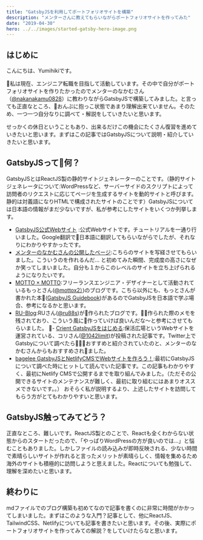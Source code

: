 ```yaml
---
title: "GatsbyJSを利用してポートフォリオサイトを構築"
description: "メンターさんに教えてもらいながらポートフォリオサイトを作ってみた"
date: "2019-04-30"
hero: ../../images/started-gatsby-hero-image.png
---
```


## はじめに
こんにちは、Yumihikiです。

私は現在、エンジニア転職を目指して活動しています。その中で自分がポートフォリオサイトを作りたかったのでメンターのなかむさん（[@nakanakamu0828](https://twitter.com/nakanakamu0828)）に教わりながらGatsbyJSで構築してみました。と言っても正直なところ、おんぶに抱っこ状態であまり理解出来ていません。そのため、一つ一つ自分なりに調べて・解説をしていきたいと思います。

せっかくの休日ということもあり、出来るだけこの機会にたくさん復習を進めていきたいと思います。まずはこの記事ではGatsbyJSについて説明・紹介していきたいと思います。

## GatsbyJSって何？
GatsbyJSとはReactJS製の静的サイトジェネレーターのことです。（静的サイトジェネレータについて:WordPressなど、サーバーサイドのスクリプトによって訪問者のリクエストに応じてページを生成するサイトを動的サイトと呼びます。静的は対義語になりHTMLで構成されたサイトのことです）GatsbyJSについては日本語の情報がまだ少ないですが、私が参考にしたサイトをいくつか列挙します。
- [GatsbyJS公式Webサイト](https://www.gatsbyjs.org/) :公式Webサイトです。チュートリアルを一通り行いました。Google翻訳で日本語に翻訳してもらいながらでしたが、それなりにわかりやすかったです。
- [メンターのなかむさんの公開したページ](https://gatsby-starter-portfolio.nakamu.life/post/started_gatsby/):こちらのサイトを写経させてもらいました。こういうのを作れるんだ… と初めてみた瞬間、完成度の高さになぜか笑ってしまいました。自分も１からこのレベルのサイトを立ち上げられるようになりたいです。
 - [MOTTO × MOTTO](https://mottox2.com/):フリーランスエンジニア・デザイナーとして活動されているもっとさん([@mottox2）](https://twitter.com/mottox2))のブログです。こちら以外にも、もっとさんが書かれた本([GatsbyJS Guidebook](https://booth.pm/ja/items/1312387))があるのでGatsbyJSを日本語で学ぶ場合、参考になるかと思います。
- [RU-Blog](https://ru-blog.com):RUさん([@ru88s](https://twitter.com/ru88s))が作られたブログです。作られた際のメモを残されており、こういう風に作っていけば良いんだな〜と参考にさせてもらいました。
- [Crient GatsbyJSをはじめる](https://crieit.net/posts/GatsbyJS):保活広場というWebサイトを運営されている、コリさん([@1042limit](https://twitter.com/1042limit))が投稿された記事です。Twitter上でGatsbyについて調べたらおすすめと紹介されていたのと、メンターのなかむさんからもおすすめされました。
- [bagelee GatsbyJSとNetlifyCMSでWebサイトを作ろう！](GatsbyJSとNetlifyCMSでWebサイトを作ろう！):最初にGatsbyJSについて調べた時にヒットして読んでいた記事です。この記事もわかりやすく、最初にNetlify CMSで公開するまでを取り組んでみました。（ただその公開できるサイトのメンテナンスが難しく、最初に取り組むにはあまりオススメできないです。。）
おそらく私が説明するより、上述したサイトを訪問してもらう方がとてもわかりやすいと思います。

## GatsbyJS触ってみてどう？
正直なところ、難しいです。ReactJS製とのことで、Reactも全くわからない状態からのスタートだったので、「やっぱりWordPressの方が良いのでは…」と悩むこともありました。しかしファイルの読み込みが即時反映される、少ない時間で素晴らしいサイトが作れると言ったメリットが素晴らしく、情報を集めるため海外のサイトも積極的に訪問しようと思えました。Reactについても勉強して、理解を深めたいと思います。

## 終わりに
mdファイルでのブログ構築も初めてなので記事を書くのに非常に時間がかかってしまいました。まずはこのような入門？記事として、他にReactJS、TailwindCSS、Netlifyについても記事を書きたいと思います。その後、実際にポートフォリオサイトを作ってみての解説？をしていけたらなと思います。